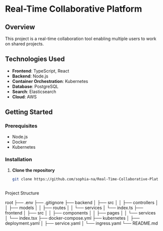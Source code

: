 # Real-Time Collaborative Platform

## Overview
This project is a real-time collaboration tool enabling multiple users to work on shared projects.

## Technologies Used
- **Frontend**: TypeScript, React
- **Backend**: Node.js
- **Container Orchestration**: Kubernetes
- **Database**: PostgreSQL
- **Search**: Elasticsearch
- **Cloud**: AWS

## Getting Started

### Prerequisites
- Node.js
- Docker
- Kubernetes

### Installation
1. **Clone the repository**
   ```sh
   git clone https://github.com/sophia-na/Real-Time-Collaborative-Platform-.git
  

Project Structure

root
├── .env
├── .gitignore
├── backend
│   ├── src
│   │   ├── controllers
│   │   ├── models
│   │   ├── routes
│   │   └── services
│   └── index.ts
├── frontend
│   ├── src
│   │   ├── components
│   │   ├── pages
│   │   └── services
│   └── index.tsx
├── docker-compose.yml
├── kubernetes
│   ├── deployment.yaml
│   ├── service.yaml
│   └── ingress.yaml
└── README.md

